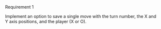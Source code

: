 Requirement 1 

Implement an option to save a single move with the turn number, the X and Y axis positions, and the player (X or O).